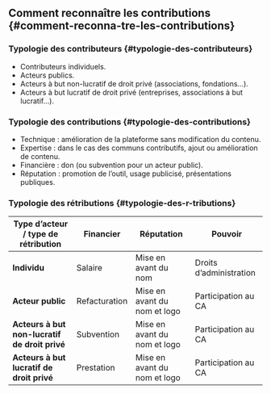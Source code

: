 ## Comment reconnaître les contributions {#comment-reconna-tre-les-contributions}

### Typologie des contributeurs {#typologie-des-contributeurs}

*   Contributeurs individuels.
*   Acteurs publics.
*   Acteurs à but non-lucratif de droit privé (associations, fondations…).
*   Acteurs à but lucratif de droit privé (entreprises, associations à but lucratif…).

### Typologie des contributions {#typologie-des-contributions}

*   Technique : amélioration de la plateforme sans modification du contenu.
*   Expertise : dans le cas des communs contributifs, ajout ou amélioration de contenu.
*   Financière : don (ou subvention pour un acteur public).
*   Réputation : promotion de l’outil, usage publicisé, présentations publiques.

### Typologie des rétributions {#typologie-des-r-tributions}

| **Type d’acteur / type de rétribution** | **Financier** | **Réputation** | **Pouvoir** |
| --- | --- | --- | --- |
| **Individu** | Salaire | Mise en avant du nom | Droits d’administration |
| **Acteur public** | Refacturation | Mise en avant du nom et logo | Participation au CA |
| **Acteurs à but non-lucratif de droit privé** | Subvention | Mise en avant du nom et logo | Participation au CA |
| **Acteurs à but lucratif de droit privé** | Prestation | Mise en avant du nom et logo | Participation au CA |